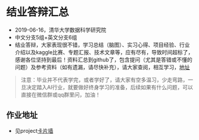 # 结业答辩汇总
- 2019-06-16，清华大学数据科学研究院
- 中文分支5组+英文分支6组
- 结业答辩，大家表现很不错，学习总结（脑图）、实习心得、项目经验、行业介绍以及kaggle比赛、专题汇报、技术文章等，应有尽有，导致时间超标了，感谢各位坚持到最后！资料汇总到github了，包含提问（尤其是答错或不懂的问题）及参考资料（如有遗漏，请尽快补充），请大家查阅，相互学习，[地址](https://github.com/wqw547243068/school-of-ai-beijing/issues/13#issuecomment-502430746)

> 注意：毕业并不代表学完，或者学好了，请大家有空多温习，少走弯路，一旦决定踏入AI行业，就要做好终身学习的准备，后续如果有什么问题，可以直接在微信群或qq群里问，加油！

## 作业地址
- 见project[卡片墙](https://github.com/wqw547243068/school-of-ai-beijing/projects/2)


